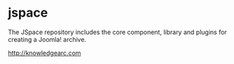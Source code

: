 jspace
======

The JSpace repository includes the core component, library and plugins for creating a Joomla! archive.

http://knowledgearc.com
